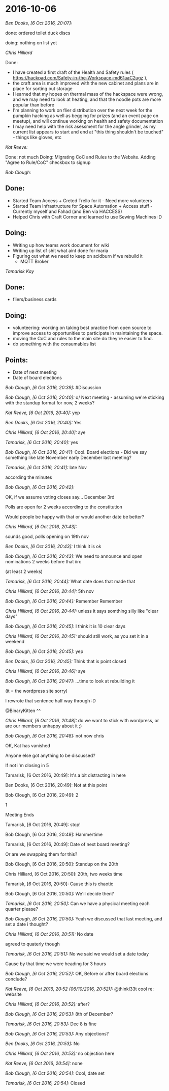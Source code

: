# 2016-10-06
*Ben Dooks, [6 Oct 2016, 20:07]:*

done: ordered toilet duck discs

doing: nothing on list yet

*Chris Hilliard*

Done:

- I have created a first draft of the Health and Safety rules ( https://hackpad.com/Safety-in-the-Workspace-md61aaC2ugz ),
- the craft area is much improved with the new cabinet and plans are in place for sorting out storage
- I learned that my hopes on thermal mass of the hackspace were wrong, and we may need to look at heating, and that the noodle pots are more popular than before
- I'm planning to work on flier distribution over the next week for the pumpkin hacking as well as begging for prizes (and an event page on meetup), and will continue working on health and safety documentation
- I may need help with the risk asessment for the angle grinder, as my current list appears to start and end at "this thing shouldn't be touched" - things like gloves, etc

*Kat Reeve:*

Done: not much
Doing: Migrating CoC and Rules to the Website. Adding "Agree to Rule/CoC" checkbox to signup

*Bob Clough:*

## Done:

- Started Team Access + Creted Trello for it - Need more volunteers
- Started Team Infrastructure for Space Automation + Access stuff - Currently myself and Fahad (and Ben via HACCESS)
- Helped Chris with Craft Corner and learned to use Sewing Machines :D

## Doing:

- Writing up how teams work document for wiki
- Writing up list of shit what aint done for maria
- Figuring out what we need to keep on acidburn if we rebuild it
  - MQTT Broker

*Tamarisk Kay*

## Done:
- fliers/business cards

## Doing:

- volunteering: working on taking best practice from open source to improve access to opportunities to participate in maintaining the space.
- moving the CoC and rules to the main site do they're easier to find.
- do something with the consumables list

## Points:
- Date of next meeting
- Date of board elections

*Bob Clough, [6 Oct 2016, 20:39]:*
#Discussion

*Bob Clough, [6 Oct 2016, 20:40]:*
o/ Next meeting - assuming we're sticking with the standup format for now, 2 weeks?

*Kat Reeve, [6 Oct 2016, 20:40]:*
yep

*Ben Dooks, [6 Oct 2016, 20:40]:*
Yes

*Chris Hilliard, [6 Oct 2016, 20:40]:*
aye

*Tamarisk, [6 Oct 2016, 20:40]:*
yes

*Bob Clough, [6 Oct 2016, 20:41]:*
Cool.  Board elections - Did we say something like late November early December last meeting?

*Tamarisk, [6 Oct 2016, 20:41]:*
late Nov

according the minutes

*Bob Clough, [6 Oct 2016, 20:42]:*

OK, if we assume voting closes say... December 3rd

Polls are open for 2 weeks according to the constitution

Would people be happy with that or would another date be better?

*Chris Hilliard, [6 Oct 2016, 20:43]:*

sounds good, polls opening on 19th nov

*Ben Dooks, [6 Oct 2016, 20:43]:*
I think it is ok

*Bob Clough, [6 Oct 2016, 20:43]:*
We need to announce and open nominations 2 weeks before that iirc

(at least 2 weeks)

*Tamarisk, [6 Oct 2016, 20:44]:*
What date does that made that

*Chris Hilliard, [6 Oct 2016, 20:44]:*
5th nov

*Bob Clough, [6 Oct 2016, 20:44]:*
Remember Remember

*Chris Hilliard, [6 Oct 2016, 20:44]:*
unless it says somthing silly like "clear days"

*Bob Clough, [6 Oct 2016, 20:45]:*
I think it is 10 clear days

*Chris Hilliard, [6 Oct 2016, 20:45]:*
should still work, as you set it in a weekend

*Bob Clough, [6 Oct 2016, 20:45]:*
yep

*Ben Dooks, [6 Oct 2016, 20:45]:*
Think that is point closed

*Chris Hilliard, [6 Oct 2016, 20:46]:*
aye

*Bob Clough, [6 Oct 2016, 20:47]:*
...time to look at rebuilding it

(it = the wordpress site sorry)

I rewrote that sentence half way through :D

@BinaryKitten ^^

*Chris Hilliard, [6 Oct 2016, 20:48]:*
do we want to stick with wordpress, or are our members unhappy about it ;)

*Bob Clough, [6 Oct 2016, 20:48]:*
not now chris

OK, Kat has vanished

Anyone else got anything to be discussed?

If not i'm closing in 5

Tamarisk, [6 Oct 2016, 20:49]:
It's a bit distracting in here

Ben Dooks, [6 Oct 2016, 20:49]:
Not at this point

Bob Clough, [6 Oct 2016, 20:49]:
2

1

Meeting Ends

Tamarisk, [6 Oct 2016, 20:49]:
stop!

Bob Clough, [6 Oct 2016, 20:49]:
Hammertime

Tamarisk, [6 Oct 2016, 20:49]:
Date of next board meeting?

Or are we swapping them for this?

Bob Clough, [6 Oct 2016, 20:50]:
Standup on the 20th

Chris Hilliard, [6 Oct 2016, 20:50]:
20th, two weeks time

Tamarisk, [6 Oct 2016, 20:50]:
Cause this is chaotic

Bob Clough, [6 Oct 2016, 20:50]:
We'll decide then?

*Tamarisk, [6 Oct 2016, 20:50]:*
Can we have a physical meeting each quarter please?

*Bob Clough, [6 Oct 2016, 20:50]:*
Yeah we discussed that last meeting, and set a date i thought?

*Chris Hilliard, [6 Oct 2016, 20:51]:*
No date

agreed to quaterly though

*Tamarisk, [6 Oct 2016, 20:51]:*
No we said we would set a date today

Cause by that time we were heading for 3 hours

*Bob Clough, [6 Oct 2016, 20:52]:*
OK, Before or after board elections conclude?

*Kat Reeve, [6 Oct 2016, 20:52 (06/10/2016, 20:52)]:*
@thinkl33t cool re: website

*Chris Hilliard, [6 Oct 2016, 20:52]:*
after?

*Bob Clough, [6 Oct 2016, 20:53]:*
8th of December?

*Tamarisk, [6 Oct 2016, 20:53]:*
Dec 8 is fine

*Bob Clough, [6 Oct 2016, 20:53]:*
Any objections?

*Ben Dooks, [6 Oct 2016, 20:53]:*
No

*Chris Hilliard, [6 Oct 2016, 20:53]:*
no objection here

*Kat Reeve, [6 Oct 2016, 20:54]:*
none

*Bob Clough, [6 Oct 2016, 20:54]:*
Cool, date set

*Tamarisk, [6 Oct 2016, 20:54]:*
Closed

